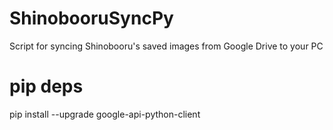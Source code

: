 # ShinobooruSyncPy
Script for syncing Shinobooru's saved images from Google Drive to your PC

# pip deps
pip install --upgrade google-api-python-client
